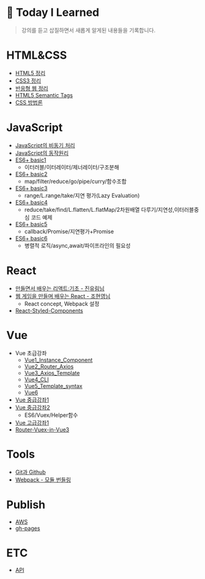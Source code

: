 # 🌱 Today I Learned

> 강의를 듣고 삽질하면서 새롭게 알게된 내용들을 기록합니다.

# HTML&CSS

- [HTML5 정리](https://github.com/codekyz/TIL/blob/fb49ad9b31d2f80c3846550a9cb969babf541070/HTML&CSS/HTML-basic-1.md)
- [CSS3 정리](https://github.com/codekyz/TIL/blob/fb49ad9b31d2f80c3846550a9cb969babf541070/HTML&CSS/CSS-basic-1.md)
- [반응형 웹 정리](https://github.com/codekyz/TIL/blob/2fe8ca2701041a9f3b457993ab147a05fc78c8c4/HTML&CSS/Responsive-web.md)
- [HTML5 Semantic Tags](https://github.com/codekyz/TIL/blob/2fe8ca2701041a9f3b457993ab147a05fc78c8c4/HTML&CSS/Semantic-Tags.md)
- [CSS 방법론](https://github.com/codekyz/TIL/blob/main/HTML%26CSS/CSS-%EB%B0%A9%EB%B2%95%EB%A1%A0.md)

# JavaScript

- [JavaScript의 비동기 처리](https://github.com/codekyz/TIL/blob/fb49ad9b31d2f80c3846550a9cb969babf541070/JavaScript/Asynchronous_processing.md)
- [JavaScript의 동작원리](https://github.com/codekyz/TIL/blob/fb49ad9b31d2f80c3846550a9cb969babf541070/JavaScript/How_JavaScript_works.md)
- [ES6+ basic1](https://github.com/codekyz/TIL/blob/fb49ad9b31d2f80c3846550a9cb969babf541070/JavaScript/ES6+basic-1.md)
  - 이터러블/이터레이터/제너레이터/구조분해
- [ES6+ basic2](https://github.com/codekyz/TIL/blob/fb49ad9b31d2f80c3846550a9cb969babf541070/JavaScript/ES6+basic-2.md)
  - map/filter/reduce/go/pipe/curry/함수조합
- [ES6+ basic3](https://github.com/codekyz/TIL/blob/fb49ad9b31d2f80c3846550a9cb969babf541070/JavaScript/ES6+basic-3.md)
  - range/L.range/take/지연 평가(Lazy Evaluation)
- [ES6+ basic4](https://github.com/codekyz/TIL/blob/fb49ad9b31d2f80c3846550a9cb969babf541070/JavaScript/ES6+basic-4.md)
  - reduce/take/find/L.flatten/L.flatMap/2차원배열 다루기/지연성,이터러블중심 코드 예제
- [ES6+ basic5](https://github.com/codekyz/TIL/blob/fb49ad9b31d2f80c3846550a9cb969babf541070/JavaScript/ES6+basic-5.md)
  - callback/Promise/지연평가+Promise
- [ES6+ basic6](https://github.com/codekyz/TIL/blob/fb49ad9b31d2f80c3846550a9cb969babf541070/JavaScript/ES6+basic-6.md)
  - 병렬적 로직/async,await/파이프라인의 필요성

# React

- [만들면서 배우는 리액트:기초 - 진유림님](https://github.com/codekyz/TIL/blob/main/React/React-basic.md)
- [웹 게임을 만들며 배우는 React - 조현영님](https://github.com/codekyz/TIL/blob/main/React/React-ZeroCho.md)
  - React concept, Webpack 설정
- [React-Styled-Components](https://github.com/codekyz/TIL/blob/main/React/React-StyledComponents.md)

# Vue

- Vue 초급강좌
  - [Vue1_Instance_Component](https://github.com/codekyz/TIL/blob/fb49ad9b31d2f80c3846550a9cb969babf541070/Vue/Vue1_Instance_Component.md)
  - [Vue2_Router_Axios](https://github.com/codekyz/TIL/blob/fb49ad9b31d2f80c3846550a9cb969babf541070/Vue/Vue2_Router_Axios.md)
  - [Vue3_Axios_Template](https://github.com/codekyz/TIL/blob/fb49ad9b31d2f80c3846550a9cb969babf541070/Vue/Vue3_Axios_Template.md)
  - [Vue4_CLI](https://github.com/codekyz/TIL/blob/fb49ad9b31d2f80c3846550a9cb969babf541070/Vue/Vue4_CLI.md)
  - [Vue5_Template_syntax](https://github.com/codekyz/TIL/blob/fb49ad9b31d2f80c3846550a9cb969babf541070/Vue/Vue5_Template_syntax.md)
  - [Vue6](https://github.com/codekyz/TIL/blob/fb49ad9b31d2f80c3846550a9cb969babf541070/Vue/Vue6.md)
- [Vue 중급강좌1](https://github.com/codekyz/TIL/blob/fb49ad9b31d2f80c3846550a9cb969babf541070/Vue/Vue-intermediate1.md)
- [Vue 중급강좌2](https://github.com/codekyz/TIL/blob/fb49ad9b31d2f80c3846550a9cb969babf541070/Vue/Vue-intermediate2.md)
  - ES6/Vuex/Helper함수
- [Vue 고급강좌1](https://github.com/codekyz/TIL/blob/fb49ad9b31d2f80c3846550a9cb969babf541070/Vue/Vue-complete1.md)
- [Router-Vuex-in-Vue3](https://github.com/codekyz/TIL/blob/main/Vue/Router-Vuex-in-Vue3.md)

# Tools

- [Git과 Github](https://github.com/codekyz/TIL/blob/fb49ad9b31d2f80c3846550a9cb969babf541070/Tools/Using_git_github.md)
- [Webpack - 모듈 번들링](https://github.com/codekyz/TIL/blob/fb49ad9b31d2f80c3846550a9cb969babf541070/Tools/Webpack.md)

# Publish

- [AWS](https://github.com/codekyz/TIL/blob/fb49ad9b31d2f80c3846550a9cb969babf541070/Publish/AWS.md)
- [gh-pages](https://github.com/codekyz/TIL/blob/main/Publish/gh-pages.md)

# ETC

- [API](https://github.com/codekyz/TIL/blob/2fe8ca2701041a9f3b457993ab147a05fc78c8c4/ETC/API.md)
